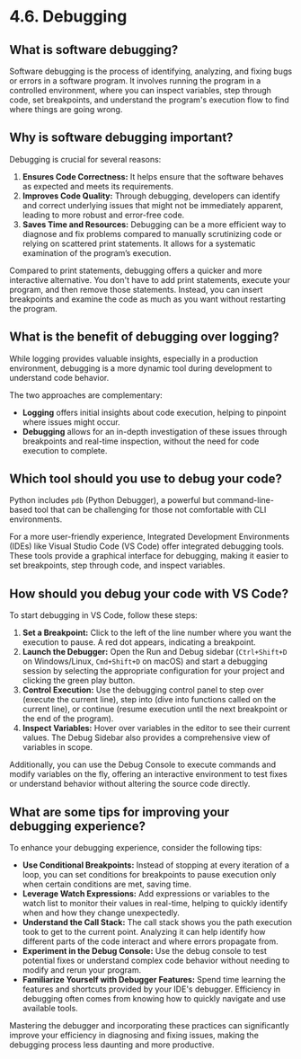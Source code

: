 # 4.6. Debugging

## What is software debugging?

Software debugging is the process of identifying, analyzing, and fixing bugs or errors in a software program. It involves running the program in a controlled environment, where you can inspect variables, step through code, set breakpoints, and understand the program's execution flow to find where things are going wrong.

## Why is software debugging important?

Debugging is crucial for several reasons:

1. **Ensures Code Correctness:** It helps ensure that the software behaves as expected and meets its requirements.
2. **Improves Code Quality:** Through debugging, developers can identify and correct underlying issues that might not be immediately apparent, leading to more robust and error-free code.
3. **Saves Time and Resources:** Debugging can be a more efficient way to diagnose and fix problems compared to manually scrutinizing code or relying on scattered print statements. It allows for a systematic examination of the program’s execution.

Compared to print statements, debugging offers a quicker and more interactive alternative. You don't have to add print statements, execute your program, and then remove those statements. Instead, you can insert breakpoints and examine the code as much as you want without restarting the program.

## What is the benefit of debugging over logging?

While logging provides valuable insights, especially in a production environment, debugging is a more dynamic tool during development to understand code behavior.

The two approaches are complementary:

- **Logging** offers initial insights about code execution, helping to pinpoint where issues might occur.
- **Debugging** allows for an in-depth investigation of these issues through breakpoints and real-time inspection, without the need for code execution to complete.

## Which tool should you use to debug your code?

Python includes `pdb` (Python Debugger), a powerful but command-line-based tool that can be challenging for those not comfortable with CLI environments.

For a more user-friendly experience, Integrated Development Environments (IDEs) like Visual Studio Code (VS Code) offer integrated debugging tools. These tools provide a graphical interface for debugging, making it easier to set breakpoints, step through code, and inspect variables.

## How should you debug your code with VS Code?

To start debugging in VS Code, follow these steps:

1. **Set a Breakpoint:** Click to the left of the line number where you want the execution to pause. A red dot appears, indicating a breakpoint.
2. **Launch the Debugger:** Open the Run and Debug sidebar (`Ctrl+Shift+D` on Windows/Linux, `Cmd+Shift+D` on macOS) and start a debugging session by selecting the appropriate configuration for your project and clicking the green play button.
3. **Control Execution:** Use the debugging control panel to step over (execute the current line), step into (dive into functions called on the current line), or continue (resume execution until the next breakpoint or the end of the program).
4. **Inspect Variables:** Hover over variables in the editor to see their current values. The Debug Sidebar also provides a comprehensive view of variables in scope.

Additionally, you can use the Debug Console to execute commands and modify variables on the fly, offering an interactive environment to test fixes or understand behavior without altering the source code directly.

## What are some tips for improving your debugging experience?

To enhance your debugging experience, consider the following tips:

- **Use Conditional Breakpoints:** Instead of stopping at every iteration of a loop, you can set conditions for breakpoints to pause execution only when certain conditions are met, saving time.
- **Leverage Watch Expressions:** Add expressions or variables to the watch list to monitor their values in real-time, helping to quickly identify when and how they change unexpectedly.
- **Understand the Call Stack:** The call stack shows you the path execution took to get to the current point. Analyzing it can help identify how different parts of the code interact and where errors propagate from.
- **Experiment in the Debug Console:** Use the debug console to test potential fixes or understand complex code behavior without needing to modify and rerun your program.
- **Familiarize Yourself with Debugger Features:** Spend time learning the features and shortcuts provided by your IDE's debugger. Efficiency in debugging often comes from knowing how to quickly navigate and use available tools.

Mastering the debugger and incorporating these practices can significantly improve your efficiency in diagnosing and fixing issues, making the debugging process less daunting and more productive.